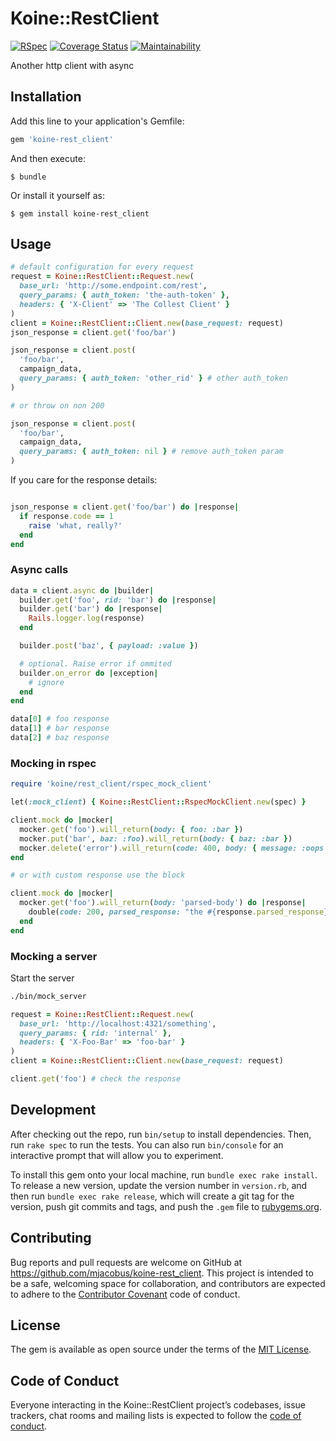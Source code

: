# Koine::RestClient

[![RSpec](https://github.com/mjacobus/koine-rest_client/actions/workflows/rspec.yml/badge.svg)](https://github.com/mjacobus/koine-rest_client/actions/workflows/rspec.yml)
[![Coverage Status](https://coveralls.io/repos/github/mjacobus/koine-rest_client/badge.svg?branch=master)](https://coveralls.io/github/mjacobus/koine-rest_client?branch=master)
[![Maintainability](https://api.codeclimate.com/v1/badges/8b7bf0a115757ca74d9a/maintainability)](https://codeclimate.com/github/mjacobus/koine-rest_client/maintainability)

Another http client with async

## Installation

Add this line to your application's Gemfile:

```ruby
gem 'koine-rest_client'
```

And then execute:

    $ bundle

Or install it yourself as:

    $ gem install koine-rest_client

## Usage

```ruby
# default configuration for every request
request = Koine::RestClient::Request.new(
  base_url: 'http://some.endpoint.com/rest',
  query_params: { auth_token: 'the-auth-token' },
  headers: { 'X-Client' => 'The Collest Client' }
)
client = Koine::RestClient::Client.new(base_request: request)
json_response = client.get('foo/bar')

json_response = client.post(
  'foo/bar',
  campaign_data,
  query_params: { auth_token: 'other_rid' } # other auth_token
)

# or throw on non 200

json_response = client.post(
  'foo/bar',
  campaign_data,
  query_params: { auth_token: nil } # remove auth_token param
)
```

If you care for the response details:

```ruby

json_response = client.get('foo/bar') do |response|
  if response.code == 1
    raise 'what, really?'
  end
end
```

### Async calls

```ruby
data = client.async do |builder|
  builder.get('foo', rid: 'bar') do |response|
  builder.get('bar') do |response|
    Rails.logger.log(response)
  end

  builder.post('baz', { payload: :value })

  # optional. Raise error if ommited
  builder.on_error do |exception|
    # ignore
  end
end

data[0] # foo response
data[1] # bar response
data[2] # baz response
```

### Mocking in rspec

```ruby
require 'koine/rest_client/rspec_mock_client'

let(:mock_client) { Koine::RestClient::RspecMockClient.new(spec) }

client.mock do |mocker|
  mocker.get('foo').will_return(body: { foo: :bar })
  mocker.put('bar', baz: :foo).will_return(body: { baz: :bar })
  mocker.delete('error').will_return(code: 400, body: { message: :oops })
end

# or with custom response use the block

client.mock do |mocker|
  mocker.get('foo').will_return(body: 'parsed-body') do |response|
    double(code: 200, parsed_response: "the #{response.parsed_response}")
  end
end
```

### Mocking a server

Start the server

```bash
./bin/mock_server
```

```ruby
request = Koine::RestClient::Request.new(
  base_url: 'http://localhost:4321/something',
  query_params: { rid: 'internal' },
  headers: { 'X-Foo-Bar' => 'foo-bar' }
)
client = Koine::RestClient::Client.new(base_request: request)

client.get('foo') # check the response
```


## Development

After checking out the repo, run `bin/setup` to install dependencies. Then, run `rake spec` to run the tests. You can also run `bin/console` for an interactive prompt that will allow you to experiment.

To install this gem onto your local machine, run `bundle exec rake install`. To release a new version, update the version number in `version.rb`, and then run `bundle exec rake release`, which will create a git tag for the version, push git commits and tags, and push the `.gem` file to [rubygems.org](https://rubygems.org).

## Contributing

Bug reports and pull requests are welcome on GitHub at https://github.com/mjacobus/koine-rest_client. This project is intended to be a safe, welcoming space for collaboration, and contributors are expected to adhere to the [Contributor Covenant](http://contributor-covenant.org) code of conduct.

## License

The gem is available as open source under the terms of the [MIT License](https://opensource.org/licenses/MIT).

## Code of Conduct

Everyone interacting in the Koine::RestClient project’s codebases, issue trackers, chat rooms and mailing lists is expected to follow the [code of conduct](https://github.com/mjacobus/koine-rest_client/blob/master/CODE_OF_CONDUCT.md).
